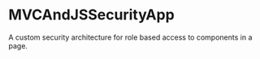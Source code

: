 # MVCAndJSSecurityApp
A custom security architecture for role based access to components in a page.
